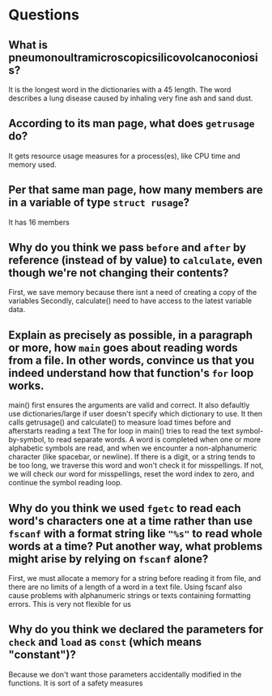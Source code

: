 # Questions

## What is pneumonoultramicroscopicsilicovolcanoconiosis?

It is the longest word in the dictionaries with a 45 length.
The word describes a lung disease caused by inhaling very fine ash and sand dust.

## According to its man page, what does `getrusage` do?

It gets resource usage measures for a process(es), like CPU time and memory used.

## Per that same man page, how many members are in a variable of type `struct rusage`?

 It has 16 members

## Why do you think we pass `before` and `after` by reference (instead of by value) to `calculate`, even though we're not changing their contents?

First, we save memory because there isnt a need of creating a copy of the variables
Secondly, calculate() need to have access to the latest variable data.

## Explain as precisely as possible, in a paragraph or more, how `main` goes about reading words from a file. In other words, convince us that you indeed understand how that function's `for` loop works.

main() first ensures the arguments are valid and correct. It also defaultly use dictionaries/large if user doesn't specify which
dictionary to use. It then calls getrusage() and calculate() to measure load times before and afterstarts reading a text
The for loop in main() tries to read the text symbol-by-symbol, to read separate words. A word is completed
when one or more alphabetic symbols are read, and when we encounter a non-alphanumeric character (like spacebar, or newline). If
there is a digit, or a string tends to be too long, we traverse this word and won't check it for misspellings. If not, we will
check our word for misspellings, reset the word index to zero, and continue the symbol reading loop.

## Why do you think we used `fgetc` to read each word's characters one at a time rather than use `fscanf` with a format string like `"%s"` to read whole words at a time? Put another way, what problems might arise by relying on `fscanf` alone?

First, we must allocate a memory for a string before reading it from file, and there are no limits of a length of a word
in a text file. Using fscanf also cause problems with alphanumeric strings or texts containing formatting errors. This is very
not flexible for us

## Why do you think we declared the parameters for `check` and `load` as `const` (which means "constant")?

Because we don't want those parameters accidentally modified in the functions. It is sort of a safety measures
